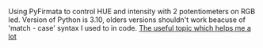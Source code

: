 Using PyFirmata to control HUE and intensity with 2 potentiometers on RGB led. Version of Python is 3.10, olders versions shouldn't work beacuse of 'match - case' syntax I used to in code. [The useful topic which helps me a lot](https://electronics.stackexchange.com/questions/240185/controlling-color-and-brightness-of-rgb-led-strip-using-one-potentiometer) 
